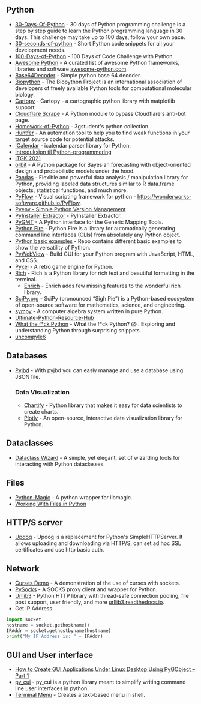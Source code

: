 ## Python

- [30-Days-Of-Python](https://github.com/Asabeneh/30-Days-Of-Python) - 30 days of Python programming challenge is a step by step guide to learn the Python programming language in 30 days. This challenge may take up to 100 days, follow your own pace.
- [30-seconds-of-python](https://github.com/30-seconds/30-seconds-of-python) - Short Python code snippets for all your development needs.
- [100-Days-of-Python](https://github.com/ashutoshkrris/100-Days-of-Python) - 100 Days of Code Challenge with Python.
- [Awesome Python](https://github.com/vinta/awesome-python) - A curated list of awesome Python frameworks, libraries and software [awesome-python.com](https://awesome-python.com/).
- [Base64Decoder](https://github.com/ghsecurity/Base64Decoder) - Simple python base 64 decoder.
- [Biopython](https://github.com/biopython/biopython) - The Biopython Project is an international association of developers of freely available Python tools for computational molecular biology.
- [Cartopy](https://github.com/SciTools/cartopy) - Cartopy - a cartographic python library with matplotlib support 
- [Cloudflare Scrape](https://github.com/Anorov/cloudflare-scrape) - A Python module to bypass Cloudflare's anti-bot page.
- [Homework-of-Python](https://github.com/3gstudent/Homework-of-Python) - 3gstudent's python collection.
- [Huntfer](https://github.com/RyouYoo/huntfer) - An automation tool to help you to find weak functions in your target source code for potential attacks.
- [ICalendar](https://github.com/collective/icalendar) - icalendar parser library for Python.
- [Introduksjon til Python-programmering](https://gitlab.stud.idi.ntnu.no/nilstesd/python-leksjoner)
- [ITGK 2021 ](https://gitlab.stud.iie.ntnu.no/alekka/itgk-2021-magnustvilde-forelesningskode)
- [orbit](https://github.com/uber/orbit) - A Python package for Bayesian forecasting with object-oriented design and probabilistic models under the hood.
- [Pandas](https://github.com/pandas-dev/pandas) - Flexible and powerful data analysis / manipulation library for Python, providing labeled data structures similar to R data.frame objects, statistical functions, and much more.
- [PyFlow](https://github.com/wonderworks-software/PyFlow) - Visual scripting framework for python - https://wonderworks-software.github.io/PyFlow.
- [Pyenv - Simple Python Version Management](https://github.com/pyenv/pyenv)
- [PyInstaller Extractor](https://github.com/extremecoders-re/pyinstxtractor) - PyInstaller Extractor.
- [PyGMT](https://github.com/GenericMappingTools/pygmt) - A Python interface for the Generic Mapping Tools.
- [Python Fire](https://github.com/google/python-fire) - Python Fire is a library for automatically generating command line interfaces (CLIs) from absolutely any Python object. 
- [Python basic examples](https://github.com/bmaya1/python-basic-examples) - Repo contains different basic examples to show the versatility of Python.
- [PyWebView](https://github.com/r0x0r/pywebview) - Build GUI for your Python program with JavaScript, HTML, and CSS.
- [Pyxel](https://github.com/kitao/pyxel) - A retro game engine for Python.
- [Rich](https://github.com/willmcgugan/rich) - Rich is a Python library for rich text and beautiful formatting in the terminal.
  - [Enrich](https://github.com/pycontribs/enrich) - Enrich adds few missing features to the wonderful rich library.
- [SciPy.org](https://scipy.org/) - SciPy (pronounced “Sigh Pie”) is a Python-based ecosystem of open-source software for mathematics, science, and engineering. 
- [sympy](https://github.com/sympy/sympy) - A computer algebra system written in pure Python.
- [Ultimate-Python-Resource-Hub](https://github.com/ayushi7rawat/Ultimate-Python-Resource-Hub)
- [What the f*ck Python](https://github.com/satwikkansal/wtfpython) - What the f*ck Python? 😱 . Exploring and understanding Python through surprising snippets.
- [uncompyle6](https://pypi.org/project/uncompyle6/)

## Databases
- [Pyjbd](https://github.com/Datalux/pyjbd) - With pyjbd you can easly manage and use a database using JSON file.

  ### Data Visualization
   - [Chartify](https://github.com/spotify/chartify) - Python library that makes it easy for data scientists to create charts.
  - [Plotly](https://pypi.org/project/plotly/) - An open-source, interactive data visualization library for Python.

## Dataclasses
- [Dataclass Wizard](https://github.com/rnag/dataclass-wizard) - A simple, yet elegant, set of wizarding tools for interacting with Python dataclasses. 

## Files
- [Python-Magic](https://github.com/ahupp/python-magic) - A python wrapper for libmagic.
- [Working With Files in Python](https://realpython.com/working-with-files-in-python/)

## HTTP/S server
- [Updog](https://github.com/sc0tfree/updog) - Updog is a replacement for Python's SimpleHTTPServer. It allows uploading and downloading via HTTP/S, can set ad hoc SSL certificates and use http basic auth.

## Network
- [Curses Demo](https://github.com/cmsteffen-code/curses_demo) - A demonstration of the use of curses with sockets.
- [PySocks](https://github.com/Anorov/PySocks) - A SOCKS proxy client and wrapper for Python.
- [Urllib3](https://github.com/urllib3/urllib3) - Python HTTP library with thread-safe connection pooling, file post support, user friendly, and more [urllib3.readthedocs.io](https://urllib3.readthedocs.io).
- Get IP Address
````python
import socket
hostname = socket.gethostname()
IPAddr = socket.gethostbyname(hostname)
print("My IP Address is: " + IPAddr)
````

## GUI and User interface
- [How to Create GUI Applications Under Linux Desktop Using PyGObject – Part 1](https://www.tecmint.com/create-gui-applications-in-linux/)
- [py_cui](https://jwlodek.github.io/py_cui-docs/) - py_cui is a python library meant to simplify writing command line user interfaces in python.
- [Terminal Menu](https://github.com/rzakaan/terminal-menu) - Creates a text-based menu in shell.
